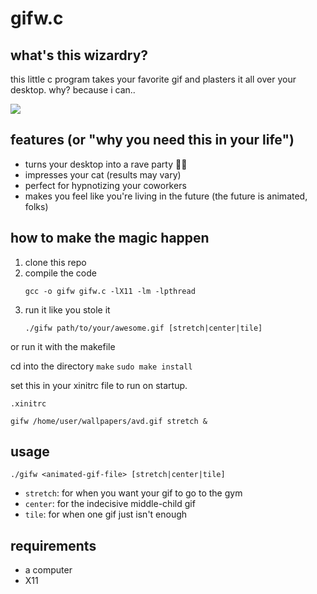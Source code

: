 # gifw.c

## what's this wizardry?

this little c program takes your favorite gif and plasters it all over your desktop. why? because i can..

![](https://github.com/getjared/gifw/blob/main/gifw-desk.gif)

## features (or "why you need this in your life")

- turns your desktop into a rave party 🕺💃
- impresses your cat (results may vary)
- perfect for hypnotizing your coworkers
- makes you feel like you're living in the future (the future is animated, folks)

## how to make the magic happen

1. clone this repo 
2. compile the code
   ```
   gcc -o gifw gifw.c -lX11 -lm -lpthread
   ```
3. run it like you stole it
   ```
   ./gifw path/to/your/awesome.gif [stretch|center|tile]
   ```

 or run it with the makefile

 cd into the directory
 ```make```
 ```sudo make install```

set this in your xinitrc file to run on startup.

 ```
 .xinitrc

 gifw /home/user/wallpapers/avd.gif stretch &
```

## usage

```
./gifw <animated-gif-file> [stretch|center|tile]
```

- `stretch`: for when you want your gif to go to the gym
- `center`: for the indecisive middle-child gif
- `tile`: for when one gif just isn't enough

## requirements

- a computer
- X11
